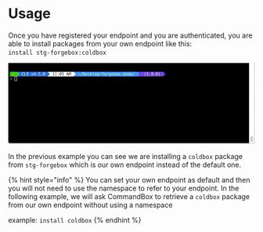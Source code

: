 # Usage

Once you have registered your endpoint and you are authenticated, you are able to install packages from your own endpoint like this:  
`install stg-forgebox:coldbox`

![](../.gitbook/assets/forgebox-endpoint-usage.gif)

In the previous example you can see we are installing a `coldbox` package from `stg-forgebox`  which is our own endpoint instead of the default one.

{% hint style="info" %}
You can set your own endpoint as default and then you will not need to use the namespace to refer to your endpoint. In the following example, we will ask CommandBox to retrieve a `coldbox` package from our own endpoint without using a namespace

example: `install coldbox`
{% endhint %}

